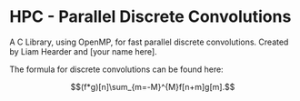 # HPC - Parallel Discrete Convolutions

A C Library, using OpenMP, for fast parallel discrete convolutions. Created by Liam Hearder and \[your name here\].

The formula for discrete convolutions can be found here:

$$(f*g)[n]\sum_{m=-M}^{M}f[n+m]g[m].$$

